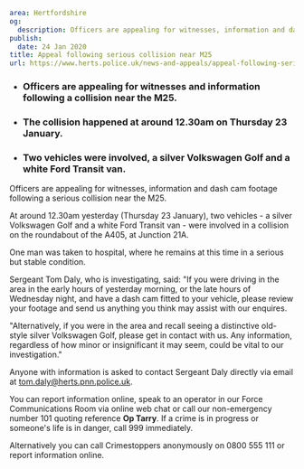 ```yaml
area: Hertfordshire
og:
  description: Officers are appealing for witnesses, information and dash cam footage following a serious collision near the M25.
publish:
  date: 24 Jan 2020
title: Appeal following serious collision near M25
url: https://www.herts.police.uk/news-and-appeals/appeal-following-serious-collision-near-m25-1313
```

* ### Officers are appealing for witnesses and information following a collision near the M25.

 * ### The collision happened at around 12.30am on Thursday 23 January.

 * ### Two vehicles were involved, a silver Volkswagen Golf and a white Ford Transit van.

Officers are appealing for witnesses, information and dash cam footage following a serious collision near the M25.

At around 12.30am yesterday (Thursday 23 January), two vehicles - a silver Volkswagen Golf and a white Ford Transit van - were involved in a collision on the roundabout of the A405, at Junction 21A.

One man was taken to hospital, where he remains at this time in a serious but stable condition.

Sergeant Tom Daly, who is investigating, said: "If you were driving in the area in the early hours of yesterday morning, or the late hours of Wednesday night, and have a dash cam fitted to your vehicle, please review your footage and send us anything you think may assist with our enquires.

"Alternatively, if you were in the area and recall seeing a distinctive old-style silver Volkswagen Golf, please get in contact with us. Any information, regardless of how minor or insignificant it may seem, could be vital to our investigation."

Anyone with information is asked to contact Sergeant Daly directly via email at tom.daly@herts.pnn.police.uk.

You can report information online, speak to an operator in our Force Communications Room via online web chat or call our non-emergency number 101 quoting reference **Op Tarry**. If a crime is in progress or someone's life is in danger, call 999 immediately.

Alternatively you can call Crimestoppers anonymously on 0800 555 111 or report information online.

